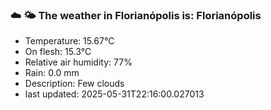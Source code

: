 ### ☁️ 🌤️  The weather in Florianópolis is: Florianópolis

- Temperature: 15.67°C
- On flesh: 15.3°C
- Relative air humidity: 77%
- Rain: 0.0 mm
- Description: Few clouds
- last updated: 2025-05-31T22:16:00.027013
